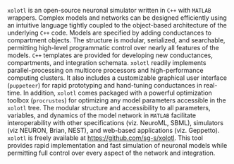 `xolotl` is an open-source neuronal simulator written in `C++` with `MATLAB` wrappers. Complex models and networks can be designed efficiently using an intuitive language tightly coupled to the object-based architecture of the underlying `C++` code. Models are specified by adding conductances to compartment objects. The structure is modular, serialized, and searchable, permitting high-level programmatic control over nearly all features of the models. `C++` templates are provided for developing new conductances, compartments, and integration schemata. `xolotl` readily implements parallel-processing on multicore processors and high-performance computing clusters. It also includes a customizable graphical user interface (`puppeteer`) for rapid prototyping and hand-tuning conductances in real-time. In addition, `xolotl` comes packaged with a powerful optimization toolbox (`procrustes`) for optimizing any model parameters accessible in the `xolotl` tree. The modular structure and accessibility to all parameters, variables, and dynamics of the model network in `MATLAB` facilitate interoperability with other specifications (viz. NeuroML, SBML), simulators (viz NEURON, Brian, NEST), and web-based applications (viz. Geppetto). `xolotl` is freely available at https://github.com/sg-s/xolotl. This tool provides rapid implementation and fast simulation of neuronal models while permitting full control over every aspect of the network and integration. 
